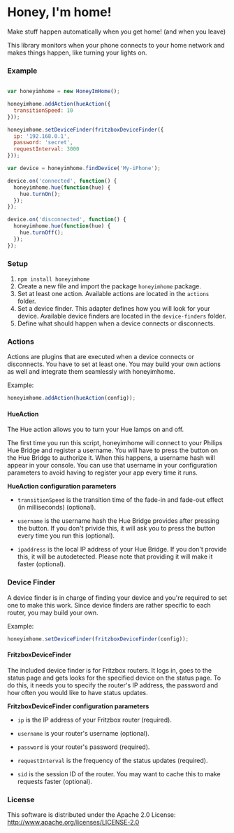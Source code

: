 
Honey, I'm home!
============

Make stuff happen automatically when you get home! (and when you leave)

This library monitors when your phone connects to your home network and makes things happen, like turning your lights on.

### Example
```javascript

var honeyimhome = new HoneyImHome();

honeyimhome.addAction(hueAction({
  transitionSpeed: 10
}));

honeyimhome.setDeviceFinder(fritzboxDeviceFinder({
  ip: '192.168.0.1',
  password: 'secret',
  requestInterval: 3000
}));

var device = honeyimhome.findDevice('My-iPhone');

device.on('connected', function() {
  honeyimhome.hue(function(hue) {
    hue.turnOn();
  });
});

device.on('disconnected', function() {
  honeyimhome.hue(function(hue) {
    hue.turnOff();
  });
});

```

### Setup
1. `npm install honeyimhome`
2. Create a new file and import the package `honeyimhome` package.
3. Set at least one action. Available actions are located in the `actions` folder.
4. Set a device finder. This adapter defines how you will look for your device. Available device finders are located in the `device-finders` folder.
5. Define what should happen when a device connects or disconnects.

### Actions
Actions are plugins that are executed when a device connects or disconnects. You have to set at least one. You may build your own actions as well and integrate them seamlessly with honeyimhome.

Example:
```javascript
honeyimhome.addAction(hueAction(config));
```

#### HueAction
The Hue action allows you to turn your Hue lamps on and off.

The first time you run this script, honeyimhome will connect to your Philips Hue Bridge and register a username. You will have to press the button on the Hue Bridge to authorize it. When this happens, a username hash will appear in your console. You can use that username in your configuration parameters to avoid having to register your app every time it runs.

**HueAction configuration parameters**

* `transitionSpeed` is the transition time of the fade-in and fade-out effect (in milliseconds) (optional).

* `username` is the username hash the Hue Bridge provides after pressing the button. If you don't privide this, it will ask you to press the button every time you run this (optional).

* `ipaddress` is the local IP address of your Hue Bridge. If you don't provide this, it will be autodetected. Please note that providing it will make it faster (optional).


### Device Finder
A device finder is in charge of finding your device and you're required to set one to make this work. Since device finders are rather specific to each router, you may build your own.

Example:
```javascript
honeyimhome.setDeviceFinder(fritzboxDeviceFinder(config));
```

#### FritzboxDeviceFinder
The included device finder is for Fritzbox routers. It logs in, goes to the status page and gets looks for the specified device on the status page. To do this, it needs you to specify the router's IP address, the password and how often you would like to have status updates.

**FritzboxDeviceFinder configuration parameters**

* `ip` is the IP address of your Fritzbox router (required).

* `username` is your router's username (optional).

* `password` is your router's password (required).

* `requestInterval` is the frequency of the status updates (required).

* `sid` is the session ID of the router. You may want to cache this to make requests faster (optional).


### License
This software is distributed under the Apache 2.0 License: http://www.apache.org/licenses/LICENSE-2.0
